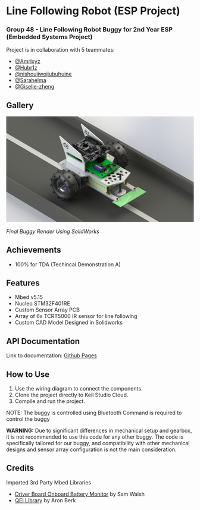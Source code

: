 # Line Following Robot (ESP Project)

### Group 48 - Line Following Robot Buggy for 2nd Year ESP (Embedded Systems Project)

Project is in collaboration with 5 teammates: 
- [@Amrlxyz](https://github.com/Amrlxyz)
- [@Hubr1z](https://github.com/Hubr1z)
- [@nishoujiwojiubuhuine](https://github.com/nishoujiwojiubuhuine)
- [@Sarahelma](https://github.com/Sarahelma)
- [@Giselle-zheng](https://github.com/Giselle-zheng)

## Gallery

![Buggy Render](https://github.com/Amrlxyz/esp-lfr-buggy/blob/TDB/misc/Buggy%20Render.JPG)

*Final Buggy Render Using SolidWorks*

## Achievements

- 100% for TDA (Techincal Demonstration A)

## Features

- Mbed v5.15
- Nucleo STM32F401RE 
- Custom Sensor Array PCB
- Array of 6x TCRT5000 IR sensor for line following
- Custom CAD Model Designed in Solidworks

## API Documentation

Link to documentation: [Github Pages](https://amrlxyz.github.io/esp-lfr-buggy/)

## How to Use

1. Use the wiring diagram to connect the components.
2. Clone the project directly to Keil Studio Cloud.
3. Compile and run the project.

NOTE: The buggy is controlled using Bluetooth Command is required to control the buggy

**WARNING:** Due to significant differences in mechanical setup and gearbox, it is not recommended to use this code for any other buggy. The code is specifically tailored for our buggy, and compatibility with other mechanical designs and sensor array configuration is not the main consideration.

## Credits

Imported 3rd Party Mbed Libraries

- [Driver Board Onboard Battery Monitor](https://os.mbed.com/users/EmbeddedSam/code/Nucleo_F401RE_DS271_Battery_Monitor/) by Sam Walsh
- [QEI Library](https://os.mbed.com/cookbook/QEI) by Aron Berk